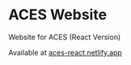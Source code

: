 # ACES Website

Website for ACES (React Version)

Available at [aces-react.netlify.app](https://aces-react.netlify.app/)